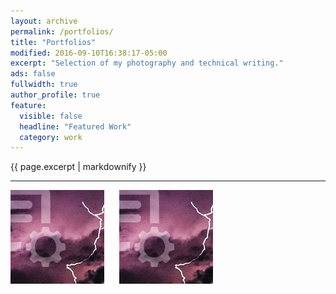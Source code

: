 ```yaml
---
layout: archive
permalink: /portfolios/
title: "Portfolios"
modified: 2016-09-10T16:38:17-05:00
excerpt: "Selection of my photography and technical writing."
ads: false
fullwidth: true
author_profile: true
feature:
  visible: false
  headline: "Featured Work"
  category: work
---
```


{{ page.excerpt | markdownify }}

---


[![Photography](/images/going-static-comments-150.jpg "Photography")](http://photos.todhilton.com)
&nbsp;&nbsp;&nbsp;&nbsp;
[![Technical Writing](/images/going-static-comments-150.jpg "Technical Writing")](/technicalwriting/)
